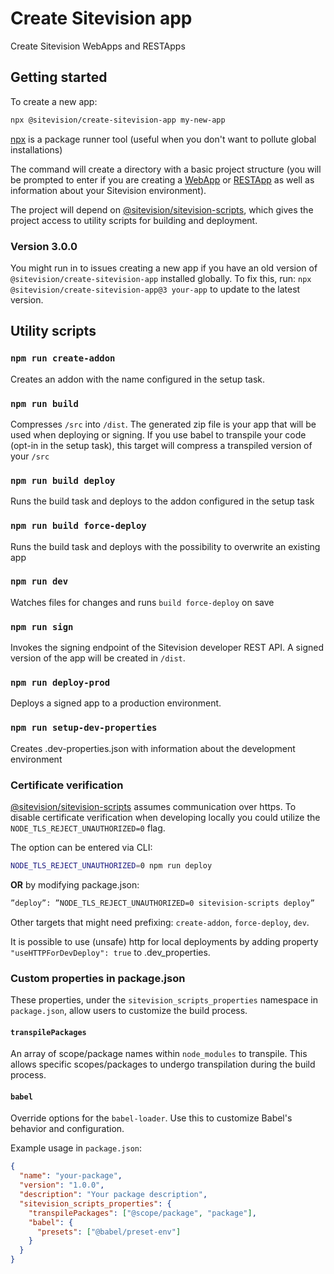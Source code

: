 # Create Sitevision app

Create Sitevision WebApps and RESTApps

## Getting started

To create a new app:

```sh
npx @sitevision/create-sitevision-app my-new-app
```

[npx](https://medium.com/@maybekatz/introducing-npx-an-npm-package-runner-55f7d4bd282b) is a package runner tool (useful when you don't want to pollute global installations)

The command will create a directory with a basic project structure (you will be prompted to enter if you are creating a [WebApp](https://developer.sitevision.se/docs/webapps) or [RESTApp](https://developer.sitevision.se/docs/rest-api/restapps) as well as information about your Sitevision environment).

The project will depend on [@sitevision/sitevision-scripts](../sitevision-scripts), which gives the project access to utility scripts for building and deployment.

### Version 3.0.0

You might run in to issues creating a new app if you have an old version of `@sitevision/create-sitevision-app` installed globally. To fix this, run: `npx @sitevision/create-sitevision-app@3 your-app` to update to the latest version.

## Utility scripts

### `npm run create-addon`

Creates an addon with the name configured in the setup task.

### `npm run build`

Compresses `/src` into `/dist`. The generated zip file is your app that will be used when deploying or signing. If you use babel to transpile your code (opt-in in the setup task), this target will compress a transpiled version of your `/src`

### `npm run build deploy`

Runs the build task and deploys to the addon configured in the setup task

### `npm run build force-deploy`

Runs the build task and deploys with the possibility to overwrite an existing app

### `npm run dev`

Watches files for changes and runs `build force-deploy` on save

### `npm run sign`

Invokes the signing endpoint of the Sitevision developer REST API. A signed version of the app will be created in `/dist`.

### `npm run deploy-prod`

Deploys a signed app to a production environment.

### `npm run setup-dev-properties`

Creates .dev-properties.json with information about the development environment

### Certificate verification

[@sitevision/sitevision-scripts](../sitevision-scripts) assumes communication over https. To disable certificate verification when developing locally you could utilize the `NODE_TLS_REJECT_UNAUTHORIZED=0` flag.

The option can be entered via CLI:

```sh
NODE_TLS_REJECT_UNAUTHORIZED=0 npm run deploy
```

**OR** by modifying package.json:

```sh
”deploy”: ”NODE_TLS_REJECT_UNAUTHORIZED=0 sitevision-scripts deploy”
```

Other targets that might need prefixing: `create-addon`, `force-deploy`, `dev`.

It is possible to use (unsafe) http for local deployments by adding property `"useHTTPForDevDeploy": true` to .dev_properties.

### Custom properties in package.json

These properties, under the `sitevision_scripts_properties` namespace in `package.json`, allow users to customize the build process.

#### `transpilePackages`

An array of scope/package names within `node_modules` to transpile. This allows specific scopes/packages to undergo transpilation during the build process.

#### `babel`

Override options for the `babel-loader`. Use this to customize Babel's behavior and configuration.

Example usage in `package.json`:

```json
{
  "name": "your-package",
  "version": "1.0.0",
  "description": "Your package description",
  "sitevision_scripts_properties": {
    "transpilePackages": ["@scope/package", "package"],
    "babel": {
      "presets": ["@babel/preset-env"]
    }
  }
}
```
